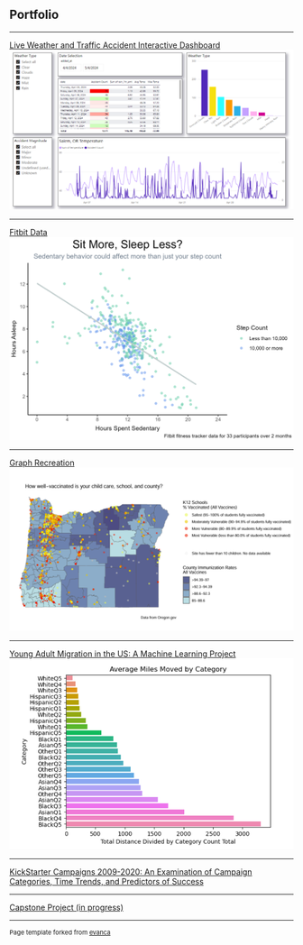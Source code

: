 ## Portfolio

---



[Live Weather and Traffic Accident Interactive Dashboard](/pdf/Data_Engineering_Final_Project.pdf)
<img src="images/PowerBI Dashboard.png?raw=true"/>

---
[Fitbit Data](/pdf/FitBit_Presentation.pdf)
<img src="images/Sedentary Activity and Sleep.jpg?raw=true"/>

---
[Graph Recreation](/Graph_recreation_markdown.html)
<img src="images/Graph Recreation.png?raw=true"/>

---
[Young Adult Migration in the US: A Machine Learning Project](/ML_Final_Presentation.pdf)
<img src="images/EDA NEW.png?raw=true"/>

---
[KickStarter Campaigns 2009-2020: An Examination of Campaign Categories, Time Trends, and Predictors of Success](/DATA501_Final_Project.html)

---
[Capstone Project (in progress)](/Capstone_Project.md)



---
<p style="font-size:11px">Page template forked from <a href="https://github.com/evanca/quick-portfolio">evanca</a></p>
<!-- Remove above link if you don't want to attibute -->
